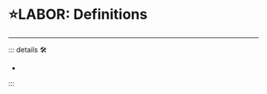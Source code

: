 # ⭐<labor>LABOR: Definitions</labor>

---

<!-- =================================================== -->
<!-- =================================================== -->
<!-- =================================================== -->
<!-- =================================================== -->
<!-- =================================================== -->
::: details 🛠

-

:::
